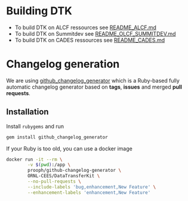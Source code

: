 # Building DTK
- To build DTK on ALCF ressources see [README_ALCF.md](README_ALCF.md)
- To build DTK on Summitdev see [README_OLCF_SUMMITDEV.md](README_OLCF_SUMMITDEV.md)
- To build DTK on CADES ressources see [README_CADES.md](README_CADES.md)

# Changelog generation
We are using [github_changelog_generator](https://github.com/skywinder/github-changelog-generator) which is a Ruby-based fully automatic changelog generator based on **tags**, **issues** and merged **pull requests**.

## Installation
Install `rubygems` and run
```bash
gem install github_changelog_generator
```
If your Ruby is too old, you can use a docker image
```bash
docker run -it --rm \
        -v $(pwd):/app \
        prooph/github-changelog-generator \
        ORNL-CEES/DataTransferKit \
        --no-pull-requests \
        --include-labels 'bug,enhancement,New Feature' \
        --enhancement-labels 'enhancement,New Feature'
```
